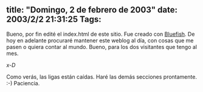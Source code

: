 title: "Domingo, 2 de febrero de 2003"
date: 2003/2/2 21:31:25
Tags: 
---
Bueno, por fin edité el index.html de este sitio. Fue creado con [Bluefish](http://bluefish.openoffice.nl/index.html). De hoy en adelante procuraré mantener este weblog al día, con cosas que me pasen o quiera contar al mundo. Bueno, para los dos visitantes que tengo al mes.

_x-D_

Como verás, las ligas están caídas. Haré las demás secciones prontamente. :-) Paciencia.
